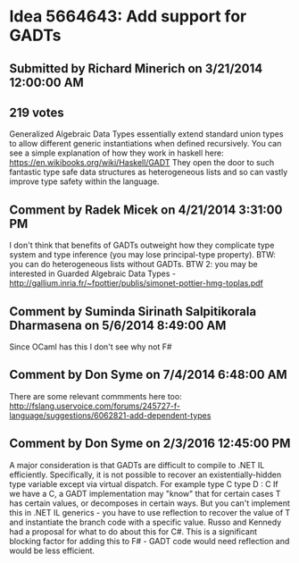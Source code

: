 # Idea 5664643: Add support for GADTs

## Submitted by Richard Minerich on 3/21/2014 12:00:00 AM

## 219 votes

Generalized Algebraic Data Types essentially extend standard union types to allow different generic instantiations when defined recursively.
You can see a simple explanation of how they work in haskell here: https://en.wikibooks.org/wiki/Haskell/GADT
They open the door to such fantastic type safe data structures as heterogeneous lists and so can vastly improve type safety within the language.


## Comment by Radek Micek on 4/21/2014 3:31:00 PM

I don't think that benefits of GADTs outweight how they complicate type system and type inference (you may lose principal-type property).
BTW: you can do heterogeneous lists without GADTs.
BTW 2: you may be interested in Guarded Algebraic Data Types - http://gallium.inria.fr/~fpottier/publis/simonet-pottier-hmg-toplas.pdf

## Comment by Suminda Sirinath Salpitikorala Dharmasena on 5/6/2014 8:49:00 AM

Since OCaml has this I don't see why not F#

## Comment by Don Syme on 7/4/2014 6:48:00 AM

There are some relevant commments here too: http://fslang.uservoice.com/forums/245727-f-language/suggestions/6062821-add-dependent-types

## Comment by Don Syme on 2/3/2016 12:45:00 PM

A major consideration is that GADTs are difficult to compile to .NET IL efficiently. Specifically, it is not possible to recover an existentially-hidden type variable except via virtual dispatch. For example
type C
type D<T> : C
If we have a C, a GADT implementation may "know" that for certain cases T has certain values, or decomposes in certain ways. But you can't implement this in .NET IL generics - you have to use reflection to recover the value of T and instantiate the branch code with a specific value. Russo and Kennedy had a proposal for what to do about this for C#.
This is a significant blocking factor for adding this to F# - GADT code would need reflection and would be less efficient.
